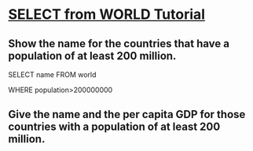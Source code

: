 # [SELECT from WORLD Tutorial](https://sqlzoo.net/wiki/SELECT_from_WORLD_Tutorial)

## Show the name for the countries that have a population of at least 200 million.

SELECT name FROM world

WHERE population>200000000

## Give the name and the per capita GDP for those countries with a population of at least 200 million.
